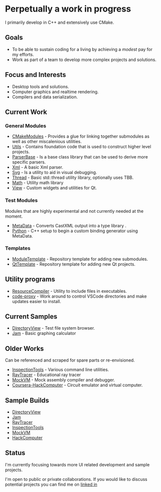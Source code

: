 # Perpetually a work in progress

I primarily develop in C++ and extensively use CMake.

## Goals

+ To be able to sustain coding for a living by achieving a _modest_ pay for my efforts.
+ Work as part of a team to develop more complex projects and solutions.

## Focus and Interests

+ Desktop tools and solutions.
+ Computer graphics and realtime rendering.
+ Compilers and data serialization.

## Current Work

### General Modules

+ [CMakeModules](https://github.com/chcly/CMakeModules) - Provides a glue for linking together submodules as well as other miscalenious utilities.
+ [Utils](https://github.com/chcly/Module.Utils.git) - Contains foundation code that is used to construct higher level projects.
+ [ParserBase](https://github.com/chcly/Module.ParserBase) - Is a base class library that can be used to derive more specific parsers.
+ [Xml](https://github.com/chcly/Module.Xml) - A basic Xml parser.
+ [Svg](https://github.com/chcly/Module.Svg) - Is a utility to aid in visual debugging.
+ [Thread](https://github.com/chcly/Module.Thread) - Basic std::thread utility library, optionally uses TBB.
+ [Math](https://github.com/chcly/Module.Math) - Utility math library
+ [View](https://github.com/chcly/Module.View) - Custom widgets and utilities for Qt.

### Test Modules

Modules that are highly experimental and not currently needed at the moment.

+ [MetaData](https://github.com/chcly/Module.MetaData) - Converts CastXML output into a type library .  
+ [Python](https://github.com/chcly/Module.Python) - C++ setup to begin a custom binding generator using MetaData.

### Templates

+ [ModuleTemplate](https://github.com/chcly/template) - Repository template for adding new submodules.
+ [QtTemplate](https://github.com/chcly/QtTemplate) - Repository template for adding new Qt projects.

## Utility programs

+ [ResourceCompiler](https://github.com/chcly/ResourceCompiler) - Utility to include files in executables.
+ [code-proxy](https://github.com/chcly/code-proxy) - Work around to control VSCode directories and make updates easier to install.  

## Current Samples

+ [DirectoryView](https://github.com/chcly/DirectoryViewer) - Test file system browser.
+ [Jam](https://github.com/chcly/Jam) - Basic graphing calculator

## Older Works

   Can be referenced and scraped for spare parts or re-envisioned.

+ [InspectionTools](https://github.com/chcly/InspectionTools) - Various command line utilities.
+ [RayTracer](https://github.com/chcly/Raytracer) - Educational ray tracer
+ [MockVM](https://github.com/chcly/Raytracer) - Mock assembly compiler and debugger.
+ [Coursera-HackComputer](https://github.com/chcly/HackComputer) - Circuit emulator and virtual computer.

## Sample Builds

+ [DirectoryView](https://github.com/chcly/DirectoryViewer/releases/download/v1.0.0/build-windows-x86_64.zip)
+ [Jam](https://github.com/chcly/Jam/releases/download/v1.0.0/build-win-v1.0.0.zip)
+ [RayTracer](https://github.com/chcly/raytracer/releases/download/v1.0.0/build-windows-x64.zip)
+ [InspectionTools](https://github.com/chcly/InspectionTools/releases/download/v1.0.0/build-windows-x86_64.zip)
+ [MockVM](https://github.com/chcly/MockVM/releases/download/v1.0.0/mockvm_minsizerel_windows.zip)
+ [HackComputer](https://github.com/chcly/HackComputer/releases)

## Status

I'm currently focusing towards more UI related development and sample projects.

I'm open to public or private collaborations.
If you would like to discuss potential projects you can find me on [linked in](https://www.linkedin.com/in/charles-carley/)
